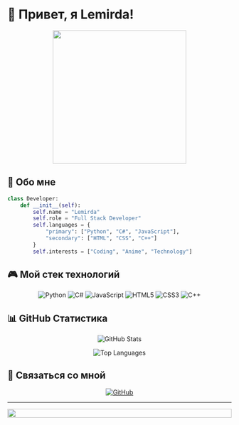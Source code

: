 # 💜 Привет, я Lemirda! 

<div align="center">
  <img src="https://i.imgur.com/wzJ1S2N.gif" width="300">
</div>

## 🌸 Обо мне

```python
class Developer:
    def __init__(self):
        self.name = "Lemirda"
        self.role = "Full Stack Developer"
        self.languages = {
            "primary": ["Python", "C#", "JavaScript"],
            "secondary": ["HTML", "CSS", "C++"]
        }
        self.interests = ["Coding", "Anime", "Technology"]
```

## 🎮 Мой стек технологий

<div align="center">
  
  ![Python](https://img.shields.io/badge/-Python-9146FF?style=for-the-badge&logo=python&logoColor=white)
  ![C#](https://img.shields.io/badge/-C%23-9146FF?style=for-the-badge&logo=c-sharp&logoColor=white)
  ![JavaScript](https://img.shields.io/badge/-JavaScript-9146FF?style=for-the-badge&logo=javascript&logoColor=white)
  ![HTML5](https://img.shields.io/badge/-HTML5-9146FF?style=for-the-badge&logo=html5&logoColor=white)
  ![CSS3](https://img.shields.io/badge/-CSS3-9146FF?style=for-the-badge&logo=css3&logoColor=white)
  ![C++](https://img.shields.io/badge/-C++-9146FF?style=for-the-badge&logo=c%2B%2B&logoColor=white)
  
</div>

## 📊 GitHub Статистика

<div align="center">
  
  ![GitHub Stats](https://github-readme-stats.vercel.app/api?username=Lemirda&show_icons=true&theme=midnight-purple)
  
  ![Top Languages](https://github-readme-stats.vercel.app/api/top-langs/?username=Lemirda&layout=compact&theme=midnight-purple)
  
</div>

## 🌟 Связаться со мной

<div align="center">
  
  [![GitHub](https://img.shields.io/badge/-GitHub-9146FF?style=for-the-badge&logo=github&logoColor=white)](https://github.com/Lemirda)
  
</div>

---

<div align="center">
  <img src="https://i.imgur.com/dBaSKWF.gif" height="20" width="100%">
</div>
